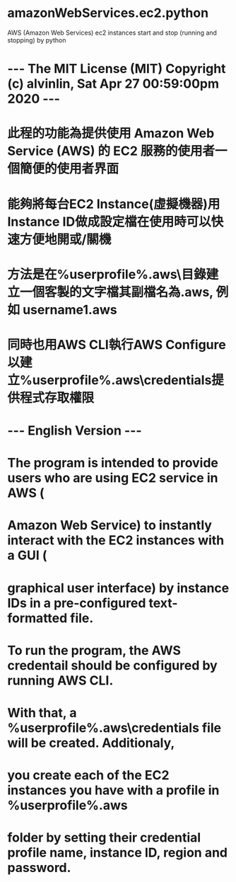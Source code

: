 # amazonWebServices.ec2.python
AWS (Amazon Web Services) ec2 instances start and stop (running and stopping) by python

# --- The MIT License (MIT) Copyright (c) alvinlin, Sat Apr 27 00:59:00pm 2020 ---

# 此程的功能為提供使用 Amazon Web Service (AWS) 的 EC2 服務的使用者一個簡便的使用者界面
# 能夠將每台EC2 Instance(虛擬機器)用Instance ID做成設定檔在使用時可以快速方便地開或/關機
# 方法是在%userprofile%\.aws\目錄建立一個客製的文字檔其副檔名為.aws, 例如 username1.aws
# 同時也用AWS CLI執行AWS Configure以建立%userprofile%\.aws\credentials提供程式存取權限
# --- English Version ---
# The program is intended to provide users who are using EC2 service in AWS (
# Amazon Web Service) to instantly interact with the EC2 instances with a GUI (
# graphical user interface) by instance IDs in a pre-configured text-formatted file.
# To run the program, the AWS credentail should be configured by running AWS CLI. 
# With that, a %userprofile%\.aws\credentials file will be created. Additionaly, 
# you create each of the EC2 instances you have with a profile in %userprofile%\.aws
# folder by setting their credential profile name, instance ID, region and password.
